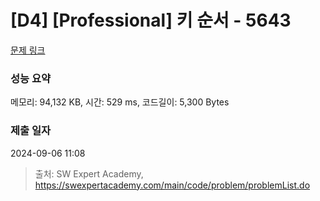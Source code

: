 # [D4] [Professional] 키 순서 - 5643 

[문제 링크](https://swexpertacademy.com/main/code/problem/problemDetail.do?contestProbId=AWXQsLWKd5cDFAUo) 

### 성능 요약

메모리: 94,132 KB, 시간: 529 ms, 코드길이: 5,300 Bytes

### 제출 일자

2024-09-06 11:08



> 출처: SW Expert Academy, https://swexpertacademy.com/main/code/problem/problemList.do
